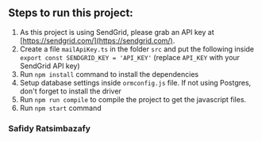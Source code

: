 ## Steps to run this project:

1. As this project is using SendGrid, please grab an API key at [https://sendgrid.com/](https://sendgrid.com/).
2. Create a file `mailApiKey.ts` in the folder `src` and put the following inside
`export const SENDGRID_KEY = 'API_KEY'` (replace `API_KEY` with your SendGrid API key)
3. Run `npm install` command to install the dependencies
4. Setup database settings inside `ormconfig.js` file. If not using Postgres, don't forget to install the driver
5. Run `npm run compile` to compile the project to get the javascript files.
6. Run `npm start` command

### Safidy Ratsimbazafy
